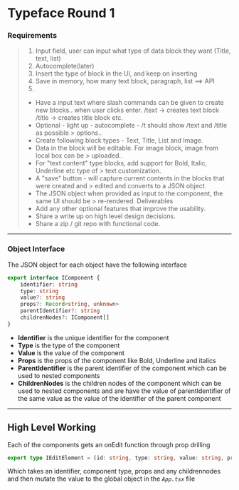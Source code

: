 # Typeface Round 1

### Requirements

> 1. Input field, user can input what type of data block they want (Title, text, list)
> 2. Autocomplete(later)
> 3. Insert the type of block in the UI, and keep on inserting
> 4. Save in memory, how many text block, paragraph, list ==> API 
> 5. 
> 
> 
> * Have a input text where slash commands can be given to create new blocks.. when user clicks enter.
> /text -> creates text block
> /title -> creates title block etc.
> * Optional - light up - autocomplete - /t should show /text and /title as possible > options..
> * Create following block types - Text, Title, List and Image.
> * Data in the block will be editable. For image block, image from local box can be > uploaded..
> * For "text content" type blocks, add support for Bold, Italic, Underline etc type of > text customization.
> * A "save" button - will capture current contents in the blocks that were created and > edited and converts to a JSON object.
> * The JSON object when provided as input to the component, the same UI should be > re-rendered.
> Deliverables
> * Add any other optional features that improve the usability.
> * Share a write up on high level design decisions.
> * Share a zip / git repo with functional code.
---

### Object Interface

The JSON object for each object have the following interface

```typescript
export interface IComponent {
    identifier: string
    type: string
    value?: string
    props?: Record<string, unknown>
    parentIdentifier?: string
    childrenNodes?: IComponent[]
}
```

- **Identifier** is the unique identifier for the component
- **Type** is the type of the component
- **Value** is the value of the component
- **Props** is the props of the component like Bold, Underline and italics
- **ParentIdentifier** is the parent identifier of the component which can be used to nested components
- **ChildrenNodes** is the children nodes of the component which can be used to nested components and are have the value of parentIdentifier of the same value as the value of the identifier of the parent component

---

## High Level Working

Each of the components gets an onEdit function through prop drilling

```typescript
export type IEditElement = (id: string, type: string, value: string, props?: Record<string, boolean | number | string>, childrenNodes?: IComponent[]) => void
```

Which takes an identifier, component type, props and any childrennodes and then mutate the value to the global object in the *`App.tsx`* file
